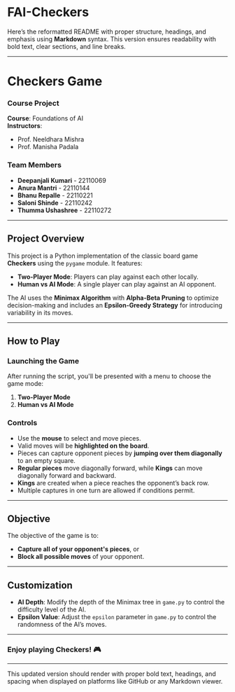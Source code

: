 # FAI-Checkers
Here’s the reformatted README with proper structure, headings, and emphasis using **Markdown** syntax. This version ensures readability with bold text, clear sections, and line breaks.

---

# **Checkers Game**

### **Course Project**  
**Course**: Foundations of AI  
**Instructors**:  
- Prof. Neeldhara Mishra  
- Prof. Manisha Padala  

### **Team Members**  
- **Deepanjali Kumari** - 22110069  
- **Anura Mantri** - 22110144  
- **Bhanu Repalle** - 22110221  
- **Saloni Shinde** - 22110242  
- **Thumma Ushashree** - 22110272  

---

## **Project Overview**

This project is a Python implementation of the classic board game **Checkers** using the `pygame` module. It features:  

- **Two-Player Mode**: Players can play against each other locally.  
- **Human vs AI Mode**: A single player can play against an AI opponent.  

The AI uses the **Minimax Algorithm** with **Alpha-Beta Pruning** to optimize decision-making and includes an **Epsilon-Greedy Strategy** for introducing variability in its moves.

---

## **How to Play**

### **Launching the Game**
After running the script, you'll be presented with a menu to choose the game mode:  
1. **Two-Player Mode**  
2. **Human vs AI Mode**  

### **Controls**
- Use the **mouse** to select and move pieces.  
- Valid moves will be **highlighted on the board**.  
- Pieces can capture opponent pieces by **jumping over them diagonally** to an empty square.  
- **Regular pieces** move diagonally forward, while **Kings** can move diagonally forward and backward.  
- **Kings** are created when a piece reaches the opponent’s back row.  
- Multiple captures in one turn are allowed if conditions permit.

---

## **Objective**

The objective of the game is to:  
- **Capture all of your opponent's pieces**, or  
- **Block all possible moves** of your opponent.  

---

## **Customization**

- **AI Depth**: Modify the depth of the Minimax tree in `game.py` to control the difficulty level of the AI.  
- **Epsilon Value**: Adjust the `epsilon` parameter in `game.py` to control the randomness of the AI’s moves.  

---

### **Enjoy playing Checkers!** 🎮

---

This updated version should render with proper bold text, headings, and spacing when displayed on platforms like GitHub or any Markdown viewer.

